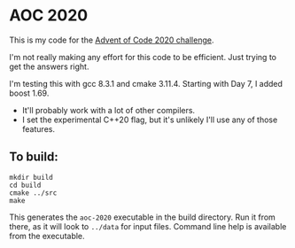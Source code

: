 # AOC 2020

This is my code for the [Advent of Code 2020 challenge](https://adventofcode.com/2020).

I'm not really making any effort for this code to be efficient. Just trying to get the answers right.

I'm testing this with gcc 8.3.1 and cmake 3.11.4. Starting with Day 7, I added boost 1.69.
* It'll probably work with a lot of other compilers. 
* I set the experimental C++20 flag, but it's unlikely I'll use any of those features.

## To build:
```
mkdir build
cd build
cmake ../src
make
```

This generates the `aoc-2020` executable in the build directory. Run it from there, as it will look to `../data` for input files.
Command line help is available from the executable.




